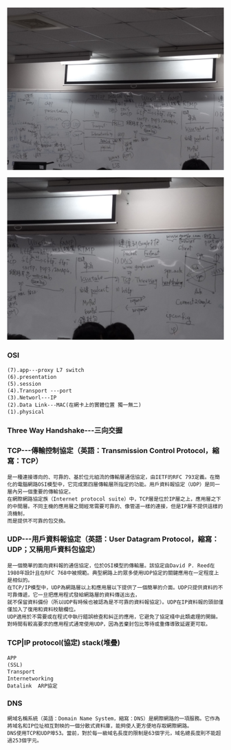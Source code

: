 ![image](https://github.com/Hsu0214/CS2020KSU1/blob/master/new%20protocal.jpg)


![image](protocal2.jpg)


### OSI
```
(7).app---proxy L7 switch
(6).presentation
(5).session
(4).Transport ---port
(3).Networl---IP
(2).Data Link---MAC(在網卡上的實體位置 獨一無二)
(1).physical
```

### Three Way Handshake---三向交握


### TCP---傳輸控制協定（英語：Transmission Control Protocol，縮寫：TCP）
```
是一種連接導向的、可靠的、基於位元組流的傳輸層通信協定，由IETF的RFC 793定義。在簡化的電腦網路OSI模型中，它完成第四層傳輸層所指定的功能。用戶資料報協定（UDP）是同一層內另一個重要的傳輸協定。
在網際網路協定族（Internet protocol suite）中，TCP層是位於IP層之上，應用層之下的中間層。不同主機的應用層之間經常需要可靠的、像管道一樣的連接，但是IP層不提供這樣的流機制，
而是提供不可靠的包交換。
```

### UDP---用戶資料報協定（英語：User Datagram Protocol，縮寫：UDP；又稱用戶資料包協定）
```
是一個簡單的面向資料報的通信協定，位於OSI模型的傳輸層。該協定由David P. Reed在1980年設計且在RFC 768中被規範。典型網路上的眾多使用UDP協定的關鍵應用在一定程度上是相似的。
在TCP/IP模型中，UDP為網路層以上和應用層以下提供了一個簡單的介面。UDP只提供資料的不可靠傳遞，它一旦把應用程式發給網路層的資料傳送出去，
就不保留資料備份（所以UDP有時候也被認為是不可靠的資料報協定）。UDP在IP資料報的頭部僅僅加入了復用和資料校驗欄位。
UDP適用於不需要或在程式中執行錯誤檢查和糾正的應用，它避免了協定棧中此類處理的開銷。對時間有較高要求的應用程式通常使用UDP，因為丟棄封包比等待或重傳導致延遲更可取。
```


### TCP|IP protocol(協定) stack(堆疊)
```
APP
(SSL)
Transport
Internetworking
Datalink  ARP協定
```
### DNS
```
網域名稱系統（英語：Domain Name System，縮寫：DNS）是網際網路的一項服務。它作為將域名和IP位址相互對映的一個分散式資料庫，能夠使人更方便地存取網際網路。
DNS使用TCP和UDP埠53。當前，對於每一級域名長度的限制是63個字元，域名總長度則不能超過253個字元。
```

